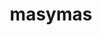 ---
title: "masymas"
url: /oviedo-uvieu/masymas-calle-emilio-alarcos-llorach/
shop: supermercado
---